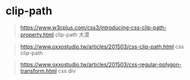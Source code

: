 # clip-path

> https://www.w3cplus.com/css3/introducing-css-clip-path-property.html
clip-path 大漠

> https://www.oxxostudio.tw/articles/201503/css-clip-path.html
css clip-path

> https://www.oxxostudio.tw/articles/201503/css-regular-polygon-transform.html
css div